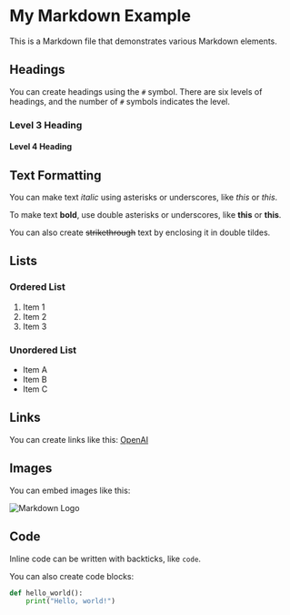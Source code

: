 # My Markdown Example

This is a Markdown file that demonstrates various Markdown elements.

## Headings

You can create headings using the `#` symbol. There are six levels of headings, and the number of `#` symbols indicates the level.

### Level 3 Heading

#### Level 4 Heading

## Text Formatting

You can make text *italic* using asterisks or underscores, like *this* or _this_. 

To make text **bold**, use double asterisks or underscores, like **this** or __this__.

You can also create ~~strikethrough~~ text by enclosing it in double tildes.

## Lists

### Ordered List

1. Item 1
2. Item 2
3. Item 3

### Unordered List

- Item A
- Item B
- Item C

## Links

You can create links like this: [OpenAI](https://www.openai.com/)

## Images

You can embed images like this:

![Markdown Logo](https://markdown-here.com/img/icon256.png)

## Code

Inline code can be written with backticks, like `code`. 

You can also create code blocks:

```python
def hello_world():
    print("Hello, world!")
